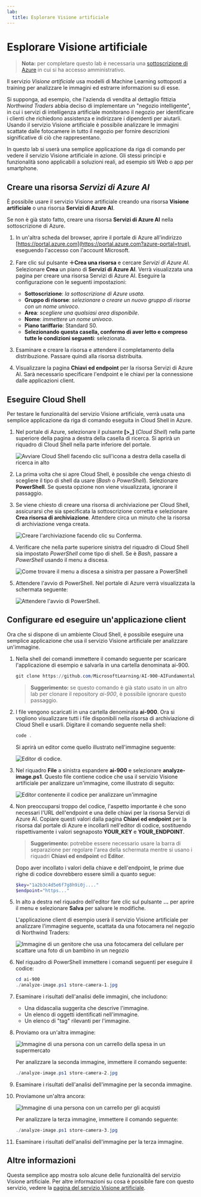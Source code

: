 ```yaml
---
lab:
  title: Esplorare Visione artificiale
---
```


# Esplorare Visione artificiale

> **Nota:** per completare questo lab è necessaria una [sottoscrizione di Azure](https://azure.microsoft.com/free?azure-portal=true) in cui si ha accesso amministrativo.

Il servizio *Visione artificiale* usa modelli di Machine Learning sottoposti a training per analizzare le immagini ed estrarre informazioni su di esse.

Si supponga, ad esempio, che l'azienda di vendita al dettaglio fittizia *Northwind Traders* abbia deciso di implementare un "negozio intelligente", in cui i servizi di intelligenza artificiale monitorano il negozio per identificare i clienti che richiedono assistenza e indirizzare i dipendenti per aiutarli. Usando il servizio Visione artificiale è possibile analizzare le immagini scattate dalle fotocamere in tutto il negozio per fornire descrizioni significative di ciò che rappresentano.

In questo lab si userà una semplice applicazione da riga di comando per vedere il servizio Visione artificiale in azione. Gli stessi principi e funzionalità sono applicabili a soluzioni reali, ad esempio siti Web o app per smartphone.

## Creare una risorsa *Servizi di Azure AI*

È possibile usare il servizio Visione artificiale creando una risorsa **Visione artificiale** o una risorsa **Servizi di Azure AI**.

Se non è già stato fatto, creare una risorsa **Servizi di Azure AI** nella sottoscrizione di Azure.

1. In un'altra scheda del browser, aprire il portale di Azure all'indirizzo [https://portal.azure.com](https://portal.azure.com?azure-portal=true), eseguendo l'accesso con l'account Microsoft.

1. Fare clic sul pulsante **&#65291;Crea una risorsa** e cercare *Servizi di Azure AI*. Selezionare **Crea** un piano di **Servizi di Azure AI**. Verrà visualizzata una pagina per creare una risorsa Servizi di Azure AI. Eseguire la configurazione con le seguenti impostazioni:
    - **Sottoscrizione**: *la sottoscrizione di Azure usata*.
    - **Gruppo di risorse**: *selezionare o creare un nuovo gruppo di risorse con un nome univoco*.
    - **Area**: *scegliere una qualsiasi area disponibile*.
    - **Nome**: *immettere un nome univoco*.
    - **Piano tariffario**: Standard S0.
    - **Selezionando questa casella, confermo di aver letto e compreso tutte le condizioni seguenti**: selezionata.

1. Esaminare e creare la risorsa e attendere il completamento della distribuzione. Passare quindi alla risorsa distribuita.

1. Visualizzare la pagina **Chiavi ed endpoint** per la risorsa Servizi di Azure AI. Sarà necessario specificare l'endpoint e le chiavi per la connessione dalle applicazioni client.

## Eseguire Cloud Shell

Per testare le funzionalità del servizio Visione artificiale, verrà usata una semplice applicazione da riga di comando eseguita in Cloud Shell in Azure.

1. Nel portale di Azure, selezionare il pulsante **[>_]** (*Cloud Shell*) nella parte superiore della pagina a destra della casella di ricerca. Si aprirà un riquadro di Cloud Shell nella parte inferiore del portale.

    ![Avviare Cloud Shell facendo clic sull'icona a destra della casella di ricerca in alto](media/analyze-images-computer-vision-service/powershell-portal-guide-1.png)

1. La prima volta che si apre Cloud Shell, è possibile che venga chiesto di scegliere il tipo di shell da usare (*Bash* o *PowerShell*). Selezionare **PowerShell**. Se questa opzione non viene visualizzata, ignorare il passaggio.  

1. Se viene chiesto di creare una risorsa di archiviazione per Cloud Shell, assicurarsi che sia specificata la sottoscrizione corretta e selezionare **Crea risorsa di archiviazione**. Attendere circa un minuto che la risorsa di archiviazione venga creata.

    ![Creare l'archiviazione facendo clic su Conferma.](media/analyze-images-computer-vision-service/powershell-portal-guide-2.png)

1. Verificare che nella parte superiore sinistra del riquadro di Cloud Shell sia impostato *PowerShell* come tipo di shell. Se è *Bash*, passare a *PowerShell* usando il menu a discesa.

    ![Come trovare il menu a discesa a sinistra per passare a PowerShell](media/analyze-images-computer-vision-service/powershell-portal-guide-3.png)

1. Attendere l'avvio di PowerShell. Nel portale di Azure verrà visualizzata la schermata seguente:  

    ![Attendere l'avvio di PowerShell.](media/analyze-images-computer-vision-service/powershell-prompt.png)

## Configurare ed eseguire un'applicazione client

Ora che si dispone di un ambiente Cloud Shell, è possibile eseguire una semplice applicazione che usa il servizio Visione artificiale per analizzare un'immagine.

1. Nella shell dei comandi immettere il comando seguente per scaricare l'applicazione di esempio e salvarla in una cartella denominata ai-900.

    ```PowerShell
    git clone https://github.com/MicrosoftLearning/AI-900-AIFundamentals ai-900
    ```

    > **Suggerimento:** se questo comando è già stato usato in un altro lab per clonare il repository *ai-900*, è possibile ignorare questo passaggio.

1. I file vengono scaricati in una cartella denominata **ai-900**. Ora si vogliono visualizzare tutti i file disponibili nella risorsa di archiviazione di Cloud Shell e usarli. Digitare il comando seguente nella shell:

    ```PowerShell
    code .
    ```

    Si aprirà un editor come quello illustrato nell'immagine seguente:

    ![Editor di codice.](media/analyze-images-computer-vision-service/powershell-portal-guide-4.png)

1. Nel riquadro **File** a sinistra espandere **ai-900** e selezionare **analyze-image.ps1**. Questo file contiene codice che usa il servizio Visione artificiale per analizzare un'immagine, come illustrato di seguito:

    ![Editor contenente il codice per analizzare un'immagine](media/analyze-images-computer-vision-service/analyze-image-code.png)

1. Non preoccuparsi troppo del codice, l'aspetto importante è che sono necessari l'URL dell'endpoint e una delle chiavi per la risorsa Servizi di Azure AI. Copiare questi valori dalla pagina **Chiavi ed endpoint** per la risorsa dal portale di Azure e incollarli nell'editor di codice, sostituendo rispettivamente i valori segnaposto **YOUR_KEY** e **YOUR_ENDPOINT**.

    > **Suggerimento:** potrebbe essere necessario usare la barra di separazione per regolare l'area della schermata mentre si usano i riquadri **Chiavi ed endpoint** ed **Editor**.

    Dopo aver incollato i valori della chiave e dell'endpoint, le prime due righe di codice dovrebbero essere simili a quanto segue:

    ```PowerShell
    $key="1a2b3c4d5e6f7g8h9i0j...."    
    $endpoint="https..."
    ```

1. In alto a destra nel riquadro dell'editor fare clic sul pulsante **...** per aprire il menu e selezionare **Salva** per salvare le modifiche.

    L'applicazione client di esempio userà il servizio Visione artificiale per analizzare l'immagine seguente, scattata da una fotocamera nel negozio di Northwind Traders:

    ![Immagine di un genitore che usa una fotocamera del cellulare per scattare una foto di un bambino in un negozio](media/analyze-images-computer-vision-service/store-camera-1.jpg)

1. Nel riquadro di PowerShell immettere i comandi seguenti per eseguire il codice:

    ```PowerShell
    cd ai-900
    ./analyze-image.ps1 store-camera-1.jpg
    ```

1. Esaminare i risultati dell'analisi delle immagini, che includono:
    - Una didascalia suggerita che descrive l'immagine.
    - Un elenco di oggetti identificati nell'immagine.
    - Un elenco di "tag" rilevanti per l'immagine.

1. Proviamo ora un'altra immagine:

    ![Immagine di una persona con un carrello della spesa in un supermercato](media/analyze-images-computer-vision-service/store-camera-2.jpg)

    Per analizzare la seconda immagine, immettere il comando seguente:

    ```PowerShell
    ./analyze-image.ps1 store-camera-2.jpg
    ```

1. Esaminare i risultati dell'analisi dell'immagine per la seconda immagine.

1. Proviamone un'altra ancora:

    ![Immagine di una persona con un carrello per gli acquisti](media/analyze-images-computer-vision-service/store-camera-3.jpg)

    Per analizzare la terza immagine, immettere il comando seguente:

    ```PowerShell
    ./analyze-image.ps1 store-camera-3.jpg
    ```

1. Esaminare i risultati dell'analisi dell'immagine per la terza immagine.

## Altre informazioni

Questa semplice app mostra solo alcune delle funzionalità del servizio Visione artificiale. Per altre informazioni su cosa è possibile fare con questo servizio, vedere la [pagina del servizio Visione artificiale](https://azure.microsoft.com/products/ai-services?activetab=pivot:visiontab).

